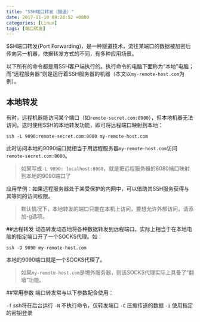 ```yaml
---
title: "SSH端口转发（隧道）"
date: 2017-11-10 09:28:52 +0800
categories: [Linux]
tags: [端口转发]
---
```

SSH端口转发(Port Forwarding)，是一种隧道技术，流往某端口的数据被加密后传向另一机器，依据转发方式的不同，有多种应用场景。

以下所有的命令都是用SSH客户端执行的。执行命令的电脑下面称为“本地”电脑；而“远程服务器”则是运行着SSH服务器的机器（本文以`my-remote-host.com`为例）。

## 本地转发

有时，远程机器能访问某个端口（如`remote-secret.com:8080`），但本地机器无法访问。这时使用SSH的本地转发功能，即可将远程端口映射到本地：

```shell
ssh -L 9090:remote-secret.com:8080 my-remote-host.com
```
此时访问本地的9090端口就相当于用远程服务器`my-remote-host.com`访问`remote-secret.com:8080`。
> 如果写成`-L 9090: localhost:8080`，就是把远程服务器的8080端口映射到本地的9090端口了

应用举例：如果远程服务器处于某受保护的内网中，可以借助其SSH服务获得与其等同的访问权限。
> 默认情况下，本地转发的端口只能在本机上访问，要想允许外部访问，请添加-g选项。

##远程转发
动态转发动态地将各种数据转发到远程端口。实际上相当于在本地电脑的指定端口开了一个SOCKS代理。如：
```shell
ssh -D 9090 my-remote-host.com
```
本地的9090端口就是一个SOCKS代理了。
> 如果`my-remote-host.com`是境外服务器，则该SOCKS代理实际上具备了“翻墙”功能。

##常用参数
端口转发常与以下参数配合使用：

`-f`
ssh将在后台运行
`-N`
不执行命令，仅转发端口
`-C`
压缩传送的数据
`-i`
使用指定的密钥登录
